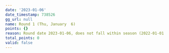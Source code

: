 ```yaml
---
date: '2023-01-06'
date_timestamp: 738526
gg_url: null
name: Round 1 (Thu, January  6)
points: {}
reason: Round date 2023-01-06, does not fall within season (2022-01-01 to 2022-12-30)
total_points: 0
valid: false
---
```

